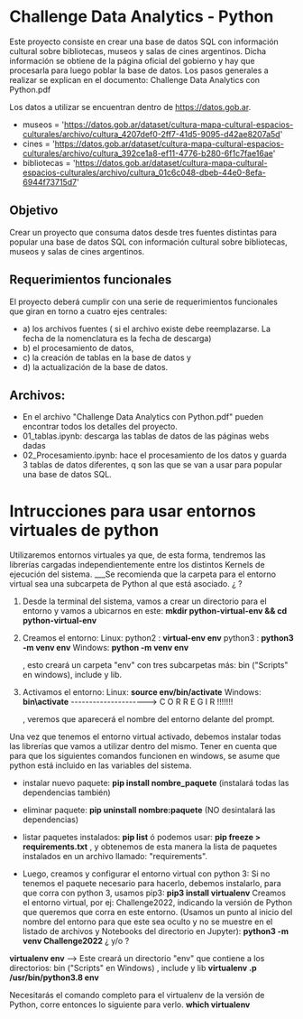 # Challenge Data Analytics - Python

Este proyecto consiste en crear una base de datos SQL con información cultural sobre bibliotecas, museos y salas de cines argentinos. Dicha información se obtiene de la página oficial del gobierno y hay que procesarla para luego poblar la base de datos. Los pasos generales a realizar se explican en el documento: Challenge Data Analytics con Python.pdf





Los datos a utilizar se encuentran dentro de https://datos.gob.ar. 
 - museos = 'https://datos.gob.ar/dataset/cultura-mapa-cultural-espacios-culturales/archivo/cultura_4207def0-2ff7-41d5-9095-d42ae8207a5d'
 - cines = 'https://datos.gob.ar/dataset/cultura-mapa-cultural-espacios-culturales/archivo/cultura_392ce1a8-ef11-4776-b280-6f1c7fae16ae'
 - bibliotecas = 'https://datos.gob.ar/dataset/cultura-mapa-cultural-espacios-culturales/archivo/cultura_01c6c048-dbeb-44e0-8efa-6944f73715d7'

## Objetivo
Crear un proyecto que consuma datos desde tres fuentes distintas para popular una base de datos SQL
con información cultural sobre bibliotecas, museos y salas de cines argentinos.

## Requerimientos funcionales
El proyecto deberá cumplir con una serie de requerimientos funcionales que giran
en torno a cuatro ejes centrales:
 - a) los archivos fuentes ( si el archivo existe debe reemplazarse. La fecha de la nomenclatura es la fecha de descarga)
 - b) el procesamiento de datos,
 - c) la creación de tablas en la base de datos y  
 - d) la actualización de la base de datos.


## Archivos:
- En el archivo "Challenge Data Analytics con Python.pdf" pueden encontrar todos los detalles del proyecto.
- 01_tablas.ipynb: descarga las tablas de datos de las páginas webs dadas
- 02_Procesamiento.ipynb: hace el procesamiento de los datos y guarda 3 tablas de datos diferentes,
                         q son las que se van a usar para popular una base de datos SQL.


                         



# Intrucciones para usar entornos virtuales de python
Utilizaremos entornos virtuales ya que, de esta forma, tendremos las librerías cargadas independientemente entre los distintos Kernels de ejecución del sistema.
___Se recomienda que la carpeta para el entorno virtual sea una subcarpeta de Python al que está asociado.  ¿ ?

  1) Desde la terminal del sistema, vamos a crear un directorio para el entorno y vamos a ubicarnos en este:
      **mkdir python-virtual-env && cd python-virtual-env**
      
  2) Creamos el entorno:
      Linux: python2 : **virtual-env env**
             python3 : **python3 -m venv env**
      Windows: **python -m venv env**
     
     , esto creará un carpeta "env" con tres subcarpetas más: bin ("Scripts" en windows), include y lib.
  
  3) Activamos el entorno:
      Linux: **source env/bin/activate**
      Windows: **bin\activate**        --------------------->  C O R R E G I R   !!!!!!!
     
     , veremos que aparecerá el nombre del entorno delante del prompt.

Una vez que tenemos el entorno virtual activado, debemos instalar todas las librerías que vamos a utilizar dentro del mismo. Tener en cuenta que para que los siguientes comandos funcionen en windows, se asume que python está incluido en las variables del sistema.
 
 - instalar nuevo paquete:    **pip install nombre_paquete**  (instalará todas las dependencias también)
 - eliminar paquete:    **pip uninstall nombre:paquete**  (NO desintalará las dependencias)
 - listar paquetes instalados: **pip list** 
     ó podemos usar: **pip freeze > requirements.txt** , y obtenemos de esta manera la lista de paquetes instalados en un archivo llamado: "requirements".


 


   




  - Luego, creamos y configurar el entorno virtual con python 3:
Si no tenemos el paquete necesario para hacerlo, debemos instalarlo, para que corra con python 3, usamos pip3:
    **pip3 install virtualenv**
Creamos el entorno virtual, por ej: Challenge2022, indicando la versión de Python que queremos que corra en este entorno. (Usamos un punto al inicio del nombre del entorno para que este sea oculto y no se muestre en el listado de archivos y Notebooks del directorio en Jupyter):
   **python3 -m venv Challenge2022**  ¿ y/o ?
   
   **virtualenv env**  --> Este creará un directorio "env" que contiene a los directorios: bin ("Scripts" en Windows) , include y lib
   **virtualenv .p /usr/bin/python3.8 env**
   
Necesitarás el comando completo para el virtualenv de la versión de Python, corre entonces lo siguiente para verlo.
   **which virtualenv**
   






